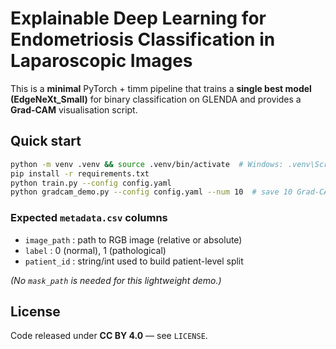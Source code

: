 # Explainable Deep Learning for Endometriosis Classification in Laparoscopic Images

This is a **minimal** PyTorch + timm pipeline that trains a **single best model (EdgeNeXt_Small)**
for binary classification on GLENDA and provides a **Grad-CAM** visualisation script.

## Quick start

```bash
python -m venv .venv && source .venv/bin/activate  # Windows: .venv\Scripts\activate
pip install -r requirements.txt
python train.py --config config.yaml
python gradcam_demo.py --config config.yaml --num 10  # save 10 Grad-CAM overlays
```

### Expected `metadata.csv` columns
- `image_path` : path to RGB image (relative or absolute)
- `label`      : 0 (normal), 1 (pathological)
- `patient_id` : string/int used to build patient-level split

*(No `mask_path` is needed for this lightweight demo.)*

## License
Code released under **CC BY 4.0** — see `LICENSE`.
